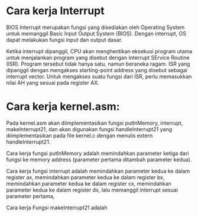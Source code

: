 # Cara kerja Interrupt

BIOS Interrupt merupakan fungsi yang disediakan oleh Operating System untuk memanggil Basic Input Output System (BIOS). Dengan interrupt, OS dapat melakukan fungsi input dan output dasar. 

Ketika interrupt dipanggil, CPU akan menghentikan eksekusi program utama untuk menjalankan program yang disebut dengan Interrupt SErvice Routine (ISR). Program tersebut tidak hanya satu, namun beraneka ragam. ISR yang dipanggil dengan mengakses starting-point address yang disebut sebagai interrupt vector. Untuk mengakses suatu fungsi dari ISR, perlu memasukkan nilai AH yang sesuai pada register AX.

# Cara kerja kernel.asm:
Pada kernel.asm akan diimplementasikan fungsi putInMemory, interrupt, makeInterrupt21, dan akan digunakan fungsi handleInterrupt21 yang diimplementasikan pada file kernel.c dengan menulis extern handleInterrupt21.

Cara kerja fungsi putInMemory adalah memindahkan parameter ketiga dari fungsi ke memory address (parameter pertama ditambah parameter kedua). 

Cara kerja fungsi interrupt adalah memindahkan parameter kedua ke dalam register ax, memindahkan parameter kedua ke dalam register bx, memindahkan parameter kedua ke dalam register cx, memindahkan parameter kedua ke dalam register dx, lalu memanggil interrupt sesuai parameter pertama, 

Cara kerja Fungsi makeInterrupt21 adalah 
